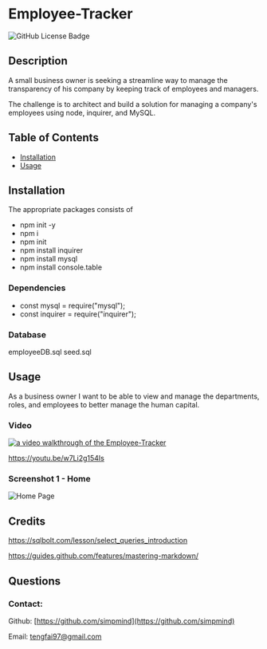 # Employee-Tracker


 
 ![GitHub License Badge](https://shields.io/badge/license-MIT-green)




## Description
A small business owner is seeking a streamline way to manage the transparency of his company by keeping track of employees and managers.


The challenge is to architect and build a solution for managing a company's employees using node, inquirer, and MySQL.

## Table of Contents
- [Installation](#installation)
- [Usage](#usage)



## Installation
The appropriate packages consists of 
* npm init -y
* npm i 
* npm init
* npm install inquirer
* npm install mysql
* npm install console.table

### Dependencies

* const mysql = require("mysql");
* const inquirer = require("inquirer");


### Database 
employeeDB.sql
seed.sql

## Usage
As a business owner
I want to be able to view and manage the departments, roles, and employees to better manage the human capital.

### Video
[![a video walkthrough of the Employee-Tracker](./assets/images/screenshot-home.png)](https://youtu.be/w7Li2g154Is "Employee-Tracker App")

https://youtu.be/w7Li2g154Is


### Screenshot 1 - Home
![Home Page](./assets/images/image.png)






## Credits
https://sqlbolt.com/lesson/select_queries_introduction

https://guides.github.com/features/mastering-markdown/


## Questions
### Contact:
Github: [https://github.com/simpmind](https://github.com/simpmind)


Email: <tengfai97@gmail.com> 